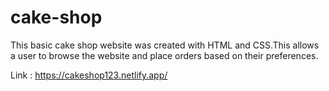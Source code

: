 # cake-shop

This basic cake shop website was created with HTML and CSS.This allows a user to browse the website and place orders based on their preferences.

Link : https://cakeshop123.netlify.app/
